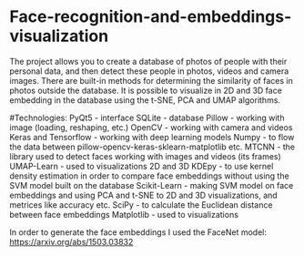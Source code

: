 # Face-recognition-and-embeddings-visualization

The project allows you to create a database of photos of people with their personal data, and then detect these people in photos, videos and camera images. There are built-in methods for determining the similarity of faces in photos outside the database. It is possible to visualize in 2D and 3D face embedding in the database using the t-SNE, PCA and UMAP algorithms.

#Technologies:
PyQt5 - interface
SQLite - database
Pillow - working with image (loading, reshaping, etc.)
OpenCV - working with camera and videos
Keras and Tensorflow - working with deep learning models
Numpy - to flow the data between pillow-opencv-keras-sklearn-matplotlib etc.
MTCNN - the library used to detect faces working with images and videos (its frames)
UMAP-Learn - used to visualizations 2D and 3D 
KDEpy - to use kernel density estimation in order to compare face embeddings without using the SVM model built on the database
Scikit-Learn - making SVM model on face embeddings and using PCA and t-SNE to 2D and 3D visualizations, and metrices like accuracy etc.
SciPy - to calculate the Euclidean distance between face embeddings
Matplotlib - used to visualizations

In order to generate the face embeddings I used the FaceNet model:
https://arxiv.org/abs/1503.03832

